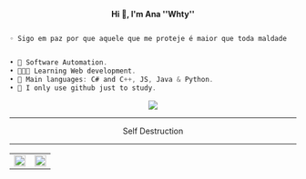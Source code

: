 <p align='center'>
  <b>Hi 🤍, I'm Ana ''Whty'' </b><br>
  



```

◦ Sigo em paz por que aquele que me proteje é maior que toda maldade

```
```csharp

• 🤖 Software Automation.
• 👨🏻‍💻 Learning Web development.
• 🌟 Main languages: C# and C++, JS, Java & Python.
• 📌 I only use github just to study.
```

<div align="center">
  <img src="https://media.discordapp.net/attachments/1407877456916123788/1407879229500031177/f5aabe9e2e6b3f9ee334f48b281a7992.jpg?ex=68a7b535&is=68a663b5&hm=959e2c408b7cd40f5442b9087b0d2e6e1a6fdd538fbf92812a069b13cd77f2a2&=&format=webp">
</div>

--------------------------------------
										
 <p align="center"> Self Destruction

--------------------------------------

<table align="center">
  <tr>
    <td align="center">
      <a href="https://instagram.com/anawhty">
        <img align="center" alt="Instagram" width="20px" src="https://simpleicons.vercel.app/instagram/6366f1" />
      </a>
    </td>
    <td align="center">
      <a href="https://twitch.com/anawhty">
        <img align="center" alt="Twitch" width="20px" src="https://simpleicons.now.sh/twitch/6366f1" />
      </a>
    </td>
  </tr>
</table>
